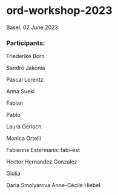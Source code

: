 # ord-workshop-2023

Basel, 02 June 2023

### Participants:

Friederike Born

Sandro Jakonia

Pascal Lorentz

Anna Sueki

Fabian

Pablo

Laura Gerlach

Monica Ortelli

Fabienne Estermann: fabi-est

Hector Hernandez Gonzalez

Giulia

Daria Smolyarova
Anne-Cécile Hiebel
